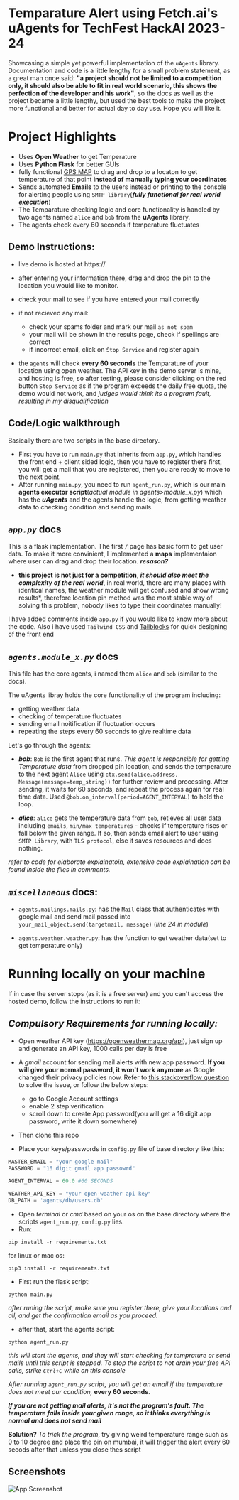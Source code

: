 
# Temparature Alert using Fetch.ai's uAgents for TechFest HackAI 2023-24

Showcasing a simple yet powerful implementation of the `uAgents` library. Documentation and code is a little lengthy for a small problem statement, as a great man once said: **"a project should not be limited to a competition only, it should also be able to fit in real world scenario, this shows the perfection of the developer and his work"**, so the docs as well as the project became a little lengthy, but used the best tools to make the project more functional and better for actual day to day use. Hope you will like it.

# Project Highlights
- Uses **Open Weather** to get Temperature
- Uses **Python Flask** for better GUIs
- fully functional [GPS MAP](https://www.openstreetmap.org/copyright) to drag and drop to a locaton to get temperature of that point **instead of manually typing your coordinates**
- Sends automated **Emails** to the users instead or printing to the console for alerting people using `SMTP library`(***fully functional for real world execution***)
- The Temparature checking logic and core functionality is handled by two agents named `alice` and `bob` from the **uAgents** library.
- The agents check every 60 seconds if temperature fluctuates




## Demo Instructions:
- live demo is hosted at https://
- after entering your information there, drag and drop the pin to the location you would like to monitor.
- check your mail to see if you have entered your mail correctly
- if not recieved any mail:
    - check your spams folder and mark our mail `as not spam`
    - your mail will be shown in the results page, check if spellings are correct
    - if incorrect email, click on `Stop Service` and register again

- the `agents` will check **every 60 seconds** the Temparature of your location using open weather. The API key in the demo server is mine, and hosting is free, so after testing, please consider clicking on the red button `Stop Service` as if the program exceeds the daily free quota, the demo would not work, and *judges would think its a program fault, resulting in my disqualification*




**Code/Logic walkthrough**
-
Basically there are two scripts in the base directory. 
- First you have to run `main.py` that inherits from `app.py`, which handles the front end + client sided logic, then you have to register there first, you will get a mail that you are registered, then you are ready to move to the next point.
- After running `main.py`, you need to run `agent_run.py`, which is our main **agents executor script**(*actual module in agents>module_x.py*) which has the ***uAgents*** and the agents handle the logic, from getting weather data to checking condition and sending mails.

***`app.py`*** docs
-
This is a flask  implementation. The first `/` page has basic form to get user data. To make it more convinient, I implemented a **maps** implementaion where user can drag and drop their location.
***resason?***
- **this project is not just for a competition**, ***it should also meet the complexity of the real world***, in real world, there are many places with identical names, the weather module will get confused and show wrong results*, therefore location pin method was the most stable way of solving this problem, nobody likes to type their coordinates manually!

I have added comments inside `app.py` if you would like to know more about the code. Also i have used `Tailwind CSS` and [Tailblocks](https://tailblocks.cc/) for quick designing of the front end


***`agents.module_x.py`*** docs
-

This file has the core agents, i named them `alice` and `bob` (similar to the docs). 

The uAgents libray holds the core functionality of the program including:
- getting weather data
- checking of temperature fluctuates
- sending email noitification if fluctuation occurs
- repeating the steps every 60 seconds to give realtime data

Let's go through the agents:
- ***bob***: `Bob` is the first agent that runs. *This agent is responsible for getting Temperature data* from dropped pin location, and sends the temperature to the next agent `Alice` using `ctx.send(alice.address, Message(message=temp_string))` for further review and processing. After sending, it waits for 60 seconds, and repeat the process again for real time data. Used `@bob.on_interval(period=AGENT_INTERVAL)` to hold the loop. 

- ***alice***: `alice` gets the temperature data from `bob`, retieves all user data including `emails`, `min/max temperatures` - checks if temperature rises or fall below the given range. If so, then sends email alert to user using `SMTP Library`, with `TLS protocol`, else it saves resources and does nothing.

*refer to code for elaborate explainatoin, extensive code explaination can be found inside the files in comments.*

***`miscellaneous`*** docs:
-
- `agents.mailings.mails.py`: has the `Mail` class that authenticates with google mail and send mail passed into `your_mail_object.send(targetmail, message)` (*line 24 in module*)

- `agents.weather.weather.py`: has the function to get weather data(set to get temperature only)




# Running locally on your machine
If in case the server stops (as it is a free server) and you can't access the hosted demo, follow the instructions to run it:

*Compulsory Requirements for running locally:*
-
- Open weather API key (https://openweathermap.org/api), just sign up and generate an API key, 1000 calls per day is free
- A *gmail* account for sending mail alerts with new app password. **If you will give your normal password, it won't work anymore** as Google changed their privacy policies now. Refer to [this stackoverflow question](https://stackoverflow.com/questions/73136764/python-cannot-send-email-from-gmail-account-with-smtp) to solve the issue, or follow the below steps:
    - go to Google Account settings
    - enable 2 step verification
    - scroll down to create App password(you will get a 16 digit app password, write it down somewhere)




- Then clone this repo
- Place your keys/passwords in `config.py` file of base directory like this:
```python
MASTER_EMAIL = "your google mail"
PASSWORD = "16 digit gmail app passowrd"

AGENT_INTERVAL = 60.0 #60 SECONDS

WEATHER_API_KEY = "your open-weather api key"
DB_PATH = 'agents/db/users.db'


```

- Open *terminal* or *cmd* based on your os on the base directory where the scripts `agent_run.py`, `config.py` lies.
- Run: 
```
pip install -r requirements.txt
``` 
for linux or mac os:
```
pip3 install -r requirements.txt
```

- First run the flask script:
```
python main.py
```
*after runing the script, make sure you register there, give your locations and all, and get the confirmation email as you proceed.*

- after that, start the agents script:
```
python agent_run.py
```
*this will start the agents, and they will start checking for temprature or send mails until this script is stopped. To stop the script to not drain your free API calls, strike `Ctrl+C` while on this console*

*After running `agent_run.py` script, you will get an email if the temperature does not meet our condition,* **every 60 seconds**.

***If you are not getting mail alerts, it's not the program's fault. The temperature falls inside your given range, so it thinks everything is normal and does not send mail***

**Solution?** *To trick the program*, try giving weird temperature range such as 0 to 10 degree and place the pin on mumbai, it will trigger the alert every 60 secods after that unless you close thes script

 




## Screenshots

![App Screenshot](https://via.placeholder.com/468x300?text=App+Screenshot+Here)

